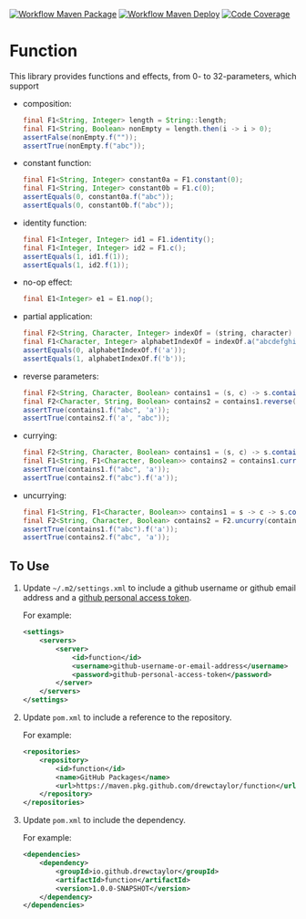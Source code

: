 [![Workflow Maven Package](https://github.com/drewctaylor/function/workflows/workflow-maven-package/badge.svg)](https://github.com/drewctaylor/function/workflows/workflow-maven-package/badge.svg)
[![Workflow Maven Deploy](https://github.com/drewctaylor/function/workflows/workflow-maven-deploy/badge.svg)](https://github.com/drewctaylor/function/workflows/workflow-maven-deploy/badge.svg)
[![Code Coverage](https://codecov.io/gh/drewctaylor/function/branch/trunk/graph/badge.svg)](https://codecov.io/gh/drewctaylor/function)

# Function

This library provides functions and effects, from 0- to 32-parameters, which support

* composition: 

    ```java
    final F1<String, Integer> length = String::length;
    final F1<String, Boolean> nonEmpty = length.then(i -> i > 0);
    assertFalse(nonEmpty.f(""));
    assertTrue(nonEmpty.f("abc"));
    ```

* constant function: 

    ```java
    final F1<String, Integer> constant0a = F1.constant(0);
    final F1<String, Integer> constant0b = F1.c(0);
    assertEquals(0, constant0a.f("abc"));
    assertEquals(0, constant0b.f("abc"));    
  ```
  
* identity function: 

    ```java
    final F1<Integer, Integer> id1 = F1.identity();
    final F1<Integer, Integer> id2 = F1.c();
    assertEquals(1, id1.f(1));
    assertEquals(1, id2.f(1));
    ```

* no-op effect: 

    ```java
    final E1<Integer> e1 = E1.nop();
    ```
  
* partial application: 

    ```java
    final F2<String, Character, Integer> indexOf = (string, character) -> string.indexOf(String.valueOf(character));
    final F1<Character, Integer> alphabetIndexOf = indexOf.a("abcdefghijklmnopqrstuvwxyz");
    assertEquals(0, alphabetIndexOf.f('a'));
    assertEquals(1, alphabetIndexOf.f('b'));
    ```
  
* reverse parameters: 

    ```java
    final F2<String, Character, Boolean> contains1 = (s, c) -> s.contains(String.valueOf(c));
    final F2<Character, String, Boolean> contains2 = contains1.reverse();
    assertTrue(contains1.f("abc", 'a'));
    assertTrue(contains2.f('a', "abc"));
    ```

* currying:

    ```java
    final F2<String, Character, Boolean> contains1 = (s, c) -> s.contains(String.valueOf(c));
    final F1<String, F1<Character, Boolean>> contains2 = contains1.curry();
    assertTrue(contains1.f("abc", 'a'));
    assertTrue(contains2.f("abc").f('a'));
    ```
  
* uncurrying:

    ```java
    final F1<String, F1<Character, Boolean>> contains1 = s -> c -> s.contains(String.valueOf(c));
    final F2<String, Character, Boolean> contains2 = F2.uncurry(contains1);
    assertTrue(contains1.f("abc").f('a'));
    assertTrue(contains2.f("abc", 'a'));
    ```
  
## To Use

1) Update `~/.m2/settings.xml` to include a github username or github email address and a [github personal access token](https://help.github.com/en/github/authenticating-to-github/creating-a-personal-access-token-for-the-command-line).

    For example:

    ```xml
    <settings>
        <servers>
            <server>
                <id>function</id>
                <username>github-username-or-email-address</username>
                <password>github-personal-access-token</password>
            </server>
        </servers>
    </settings>
    ```

2) Update `pom.xml` to include a reference to the repository.

    For example:

    ```xml
    <repositories>
        <repository>
            <id>function</id>
            <name>GitHub Packages</name>
            <url>https://maven.pkg.github.com/drewctaylor/function</url>
        </repository>
    </repositories>
    ```

3) Update `pom.xml` to include the dependency. 

    For example:
    
    ```xml
    <dependencies>
        <dependency>
            <groupId>io.github.drewctaylor</groupId>
            <artifactId>function</artifactId>
            <version>1.0.0-SNAPSHOT</version>
        </dependency>
    </dependencies>
    ```
